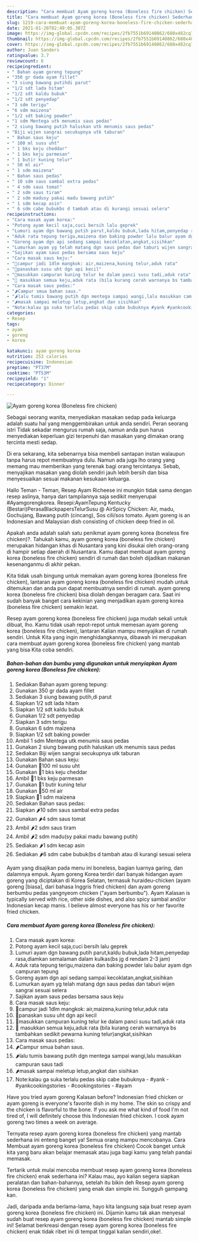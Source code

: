 ```yaml
---
description: "Cara membuat Ayam goreng korea (Boneless fire chicken) Sederhana dan Mudah Dibuat"
title: "Cara membuat Ayam goreng korea (Boneless fire chicken) Sederhana dan Mudah Dibuat"
slug: 1219-cara-membuat-ayam-goreng-korea-boneless-fire-chicken-sederhana-dan-mudah-dibuat
date: 2021-01-26T02:49:05.307Z
image: https://img-global.cpcdn.com/recipes/2fb7551b69140862/680x482cq70/ayam-goreng-korea-boneless-fire-chicken-foto-resep-utama.jpg
thumbnail: https://img-global.cpcdn.com/recipes/2fb7551b69140862/680x482cq70/ayam-goreng-korea-boneless-fire-chicken-foto-resep-utama.jpg
cover: https://img-global.cpcdn.com/recipes/2fb7551b69140862/680x482cq70/ayam-goreng-korea-boneless-fire-chicken-foto-resep-utama.jpg
author: Juan Sanders
ratingvalue: 3.7
reviewcount: 6
recipeingredient:
- " Bahan ayam goreng tepung"
- "350 gr dada ayam fillet"
- "3 siung bawang putihdi parut"
- "1/2 sdt lada hitam"
- "1/2 sdt kaldu bubuk"
- "1/2 sdt penyedap"
- "3 sdm terigu"
- "6 sdm maizena"
- "1/2 sdt baking powder"
- "1 sdm Mentega utk menumis saus pedas"
- "2 siung bawang putih haluskan utk menumis saus pedas"
- "Biji wijen sangrai secukupnya utk taburan"
- " Bahan saus keju"
- " 100 ml susu uht"
- " 1 bks keju cheddar"
- " 1 bks keju parmesan"
- " 1 butir kuning telur"
- " 50 ml air"
- " 1 sdm maizena"
- " Bahan saus pedas"
- " 10 sdm saus sambal extra pedas"
- " 4 sdm saus tomat"
- " 2 sdm saus tiram"
- " 2 sdm madusy pakai madu bawang putih"
- " 1 sdm kecap asin"
- " 6 sdm cabe bubukbs d tambah atau di kurangi sesuai selera"
recipeinstructions:
- "Cara masak ayam korea:"
- "Potong ayam kecil saja,cuci bersih lalu geprek"
- "Lumuri ayam dgn bawang putih parut,kaldu bubuk,lada hitam,penyedap rasa,diamkan semalaman dalam kulkas(bs jg d rendam 2-3 jam)"
- "Aduk rata tepung terigu,maizena dan baking powder lalu balur ayam dgn campuran tepung"
- "Goreng ayam dgn api sedang sampai kecoklatan,angkat,sisihkan"
- "Lumurkan ayam yg telah matang dgn saus pedas dan taburi wijen sangrai sesuai selera"
- "Sajikan ayam saus pedas bersama saus keju"
- "Cara masak saus keju:"
- "🧀campur jadi 1dlm mangkok: air,maizena,kuning telur,aduk rata"
- "🧀panaskan susu uht dgn api kecil"
- "🧀masukkan campuran kuning telur ke dalam panci susu tadi,aduk rata"
- "🧀 masukkan semua keju,aduk rata (bila kurang cerah warnanya bs tambahkan sedikit pewarna kuning telur)angkat,sisihkan"
- "Cara masak saus pedas:"
- "🌶️Campur smua bahan saus."
- "🌶️lalu tumis bawang putih dgn mentega sampai wangi,lalu masukkan campuran saus tadi"
- "🌶️masak sampai meletup letup,angkat dan sisihkan"
- "Note:kalau ga suka terlalu pedas skip cabe bubuknya #yank #yankcookingstories #cookingstories #ayam"
categories:
- Resep
tags:
- ayam
- goreng
- korea

katakunci: ayam goreng korea 
nutrition: 253 calories
recipecuisine: Indonesian
preptime: "PT37M"
cooktime: "PT53M"
recipeyield: "1"
recipecategory: Dinner

---
```



![Ayam goreng korea (Boneless fire chicken)](https://img-global.cpcdn.com/recipes/2fb7551b69140862/680x482cq70/ayam-goreng-korea-boneless-fire-chicken-foto-resep-utama.jpg)

Sebagai seorang wanita, menyediakan masakan sedap pada keluarga adalah suatu hal yang menggembirakan untuk anda sendiri. Peran seorang istri Tidak sekadar mengurus rumah saja, namun anda pun harus menyediakan keperluan gizi terpenuhi dan masakan yang dimakan orang tercinta mesti sedap.

Di era  sekarang, kita sebenarnya bisa membeli santapan instan walaupun tanpa harus repot membuatnya dulu. Namun ada juga lho orang yang memang mau memberikan yang terenak bagi orang tercintanya. Sebab, menyajikan masakan yang diolah sendiri jauh lebih bersih dan bisa menyesuaikan sesuai makanan kesukaan keluarga. 

Hallo Teman - Teman, Resep Ayam Richeese ini mungkin tidak sama dengan resep aslinya, hanya dari tampilannya saja sedikit menyerupai #Ayamgorengkorea. Resepi:AyamTepung Kentucky (Bestari)PerasaBlackpapersTelurSusu @ AirSpicy Chicken: Air, madu, Gochujang, Bawang putih (cincang), Sos cili/sos tomato. Ayam goreng is an Indonesian and Malaysian dish consisting of chicken deep fried in oil.

Apakah anda adalah salah satu penikmat ayam goreng korea (boneless fire chicken)?. Tahukah kamu, ayam goreng korea (boneless fire chicken) merupakan hidangan khas di Nusantara yang kini disukai oleh orang-orang di hampir setiap daerah di Nusantara. Kamu dapat membuat ayam goreng korea (boneless fire chicken) sendiri di rumah dan boleh dijadikan makanan kesenanganmu di akhir pekan.

Kita tidak usah bingung untuk memakan ayam goreng korea (boneless fire chicken), lantaran ayam goreng korea (boneless fire chicken) mudah untuk ditemukan dan anda pun dapat membuatnya sendiri di rumah. ayam goreng korea (boneless fire chicken) bisa diolah dengan beragam cara. Saat ini sudah banyak banget cara kekinian yang menjadikan ayam goreng korea (boneless fire chicken) semakin lezat.

Resep ayam goreng korea (boneless fire chicken) juga mudah sekali untuk dibuat, lho. Kamu tidak usah repot-repot untuk memesan ayam goreng korea (boneless fire chicken), lantaran Kalian mampu menyajikan di rumah sendiri. Untuk Kita yang ingin menghidangkannya, dibawah ini merupakan cara membuat ayam goreng korea (boneless fire chicken) yang mantab yang bisa Kita coba sendiri.

<!--inarticleads1-->

##### Bahan-bahan dan bumbu yang digunakan untuk menyiapkan Ayam goreng korea (Boneless fire chicken):

1. Sediakan  Bahan ayam goreng tepung:
1. Gunakan 350 gr dada ayam fillet
1. Sediakan 3 siung bawang putih,di parut
1. Siapkan 1/2 sdt lada hitam
1. Siapkan 1/2 sdt kaldu bubuk
1. Gunakan 1/2 sdt penyedap
1. Siapkan 3 sdm terigu
1. Gunakan 6 sdm maizena
1. Siapkan 1/2 sdt baking powder
1. Ambil 1 sdm Mentega utk menumis saus pedas
1. Gunakan 2 siung bawang putih haluskan utk menumis saus pedas
1. Sediakan Biji wijen sangrai secukupnya utk taburan
1. Gunakan  Bahan saus keju:
1. Gunakan  🧀100 ml susu uht
1. Gunakan  🧀1 bks keju cheddar
1. Ambil  🧀1 bks keju parmesan
1. Gunakan  🧀1 butir kuning telur
1. Gunakan  🧀50 ml air
1. Siapkan  🧀1 sdm maizena
1. Sediakan  Bahan saus pedas:
1. Siapkan  🌶️10 sdm saus sambal extra pedas
1. Gunakan  🌶️4 sdm saus tomat
1. Ambil  🌶️2 sdm saus tiram
1. Ambil  🌶️2 sdm madu(sy pakai madu bawang putih)
1. Sediakan  🌶️1 sdm kecap asin
1. Sediakan  🌶️6 sdm cabe bubuk(bs d tambah atau di kurangi sesuai selera


Ayam yang disajikan pada menu ini boneless, bagian luarnya garing, dan dalamnya empuk. Ayam goreng Korea terdiri dari banyak hidangan ayam goreng yang diciptakan di Korea Selatan, termasuk huraideu-chicken (ayam goreng [biasa], dari bahasa Inggris fried chicken) dan ayam goreng berbumbu pedas yangnyeom chicken (&#34;ayam berbumbu&#34;). Ayam Kalasan is typically served with rice, other side dishes, and also spicy sambal and/or Indonesian kecap manis. I believe almost everyone has his or her favorite fried chicken. 

<!--inarticleads2-->

##### Cara membuat Ayam goreng korea (Boneless fire chicken):

1. Cara masak ayam korea:
1. Potong ayam kecil saja,cuci bersih lalu geprek
1. Lumuri ayam dgn bawang putih parut,kaldu bubuk,lada hitam,penyedap rasa,diamkan semalaman dalam kulkas(bs jg d rendam 2-3 jam)
1. Aduk rata tepung terigu,maizena dan baking powder lalu balur ayam dgn campuran tepung
1. Goreng ayam dgn api sedang sampai kecoklatan,angkat,sisihkan
1. Lumurkan ayam yg telah matang dgn saus pedas dan taburi wijen sangrai sesuai selera
1. Sajikan ayam saus pedas bersama saus keju
1. Cara masak saus keju:
1. 🧀campur jadi 1dlm mangkok: air,maizena,kuning telur,aduk rata
1. 🧀panaskan susu uht dgn api kecil
1. 🧀masukkan campuran kuning telur ke dalam panci susu tadi,aduk rata
1. 🧀 masukkan semua keju,aduk rata (bila kurang cerah warnanya bs tambahkan sedikit pewarna kuning telur)angkat,sisihkan
1. Cara masak saus pedas:
1. 🌶️Campur smua bahan saus.
1. 🌶️lalu tumis bawang putih dgn mentega sampai wangi,lalu masukkan campuran saus tadi
1. 🌶️masak sampai meletup letup,angkat dan sisihkan
1. Note:kalau ga suka terlalu pedas skip cabe bubuknya - #yank - #yankcookingstories - #cookingstories - #ayam


Have you tried ayam goreng Kalasan before? Indonesian fried chicken or ayam goreng is everyone&#39;s favorite dish in my home. The skin so crispy and the chicken is flavorful to the bone. If you ask me what kind of food I&#39;m not tired of, I will definitely choose this Indonesian fried chicken. I cook ayam goreng two times a week on average. 

Ternyata resep ayam goreng korea (boneless fire chicken) yang mantab sederhana ini enteng banget ya! Semua orang mampu mencobanya. Cara Membuat ayam goreng korea (boneless fire chicken) Cocok banget untuk kita yang baru akan belajar memasak atau juga bagi kamu yang telah pandai memasak.

Tertarik untuk mulai mencoba membuat resep ayam goreng korea (boneless fire chicken) enak sederhana ini? Kalau mau, ayo kalian segera siapkan peralatan dan bahan-bahannya, setelah itu bikin deh Resep ayam goreng korea (boneless fire chicken) yang enak dan simple ini. Sungguh gampang kan. 

Jadi, daripada anda berlama-lama, hayo kita langsung saja buat resep ayam goreng korea (boneless fire chicken) ini. Dijamin kamu tak akan menyesal sudah buat resep ayam goreng korea (boneless fire chicken) mantab simple ini! Selamat berkreasi dengan resep ayam goreng korea (boneless fire chicken) enak tidak ribet ini di tempat tinggal kalian sendiri,oke!.

